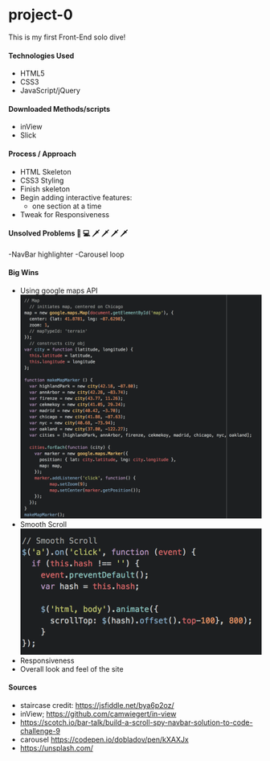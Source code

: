 # project-0
This is my first Front-End solo dive!

#### Technologies Used
- HTML5
- CSS3
- JavaScript/jQuery

#### Downloaded Methods/scripts
- inView
- Slick

#### Process / Approach
- HTML Skeleton
- CSS3 Styling
- Finish skeleton
- Begin adding interactive features:
  - one section at a time
- Tweak for Responsiveness

#### Unsolved Problems 😤 💻 🗡 🗡 🗡 🗡
-NavBar highlighter
-Carousel loop

#### Big Wins
- Using google maps API
![](readme-assets/google_maps.png)
- Smooth Scroll
![](readme-assets/smooth_scroll.png)
- Responsiveness
- Overall look and feel of the site



#### Sources
- staircase credit: https://jsfiddle.net/bya6p2oz/
- inView; https://github.com/camwiegert/in-view
- https://scotch.io/bar-talk/build-a-scroll-spy-navbar-solution-to-code-challenge-9
- carousel https://codepen.io/dobladov/pen/kXAXJx
- https://unsplash.com/
